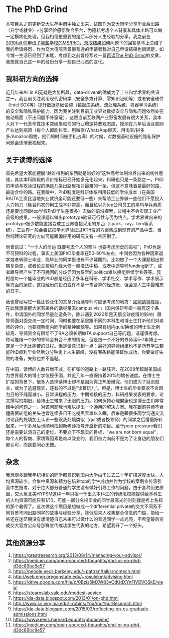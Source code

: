 # The PhD Grind

本项目从之前更新交大生存手册中独立出来，试图作为交大同学分享毕业后出路（升学或就业）+分享经验感悟聚合平台，为隐私考虑个人背景和具体出路可以做一定模糊化处理，但我相信更重要的是后半部分人生经验的分享，我之前在[2019fall 你申请了哪些学校的MS/PhD，录取结果如何](https://www.zhihu.com/question/290670460/answer/595675049)问题下的回答基本上总结了我的申请经历，作为交大电院背景很普通的申请者我对自己申请结果也很满足，如今博一生活已经到了末尾，考虑到之前曾经写过一篇[再读The PhD Grind](https://zhuanlan.zhihu.com/p/94286799)的文章，我想就自己这一年的经历分享一些自己心态的变化。


## 我科研方向的选择

近几年来All in AI无疑是大势所趋，data-driven的确成为了工业和学术界的共识之一，我目前关注利用现代密码学（安全多方计算、零知识证明等）或者安全硬件（Intel SGX等）提升数据基础设施（数据库系统、流处理系统，机器学习系统）的安全和隐私保护能力，因为我关注到目前工业界对数据安全与隐私问题依然处在被动局面（不出问题不补窟窿），这跟当前互联网产业野蛮发展有很大关系，我本人对下一代革命性技术突破来临前的行业增速持悲观态度，推测在几年后当互联网产业达到瓶颈（每个人都刷抖音、用微信/WhatsApp聊天、用淘宝/拼多多/Amazon购物，他们的时间被手机占满）的时候，对数据基础设施的隐私保护问题会逐渐重视起来。

## 关于读博的选择

首先希望大家能摆脱“越难得到的东西就是越好的”这种高考体制培养出来的线性思维，其实本科阶段的评价指标已经开始多元化起来，科研也只是一条路之一，PhD的申请与攻读过程的确是几条出路里相对最难的一条，但这不意味着是最好的路、最适合你的路。在我眼中，PhD制度是科研体系利用较低的学生成本（在美国RA/TA工资比当地失业救济金可能还要低一些）来帮助工业界做一些他们不愿投入人力物力（硅谷码农的用工成本非常高，而且私以为top公司员工的平均单兵素质还是要比同龄top学校PhD学生差很多）去做的前沿探索，过程中不会实现工业产品级的成果，一般课题以做出prototype验证可行性与否为终点，学术界做出来的prototype极少数能直接变成工业界直接采用的东西（spark，ray，tvm等系统），工业界一般会尝试把学术界验证过可行性的方案集成到现有的产品中去，当然纯理论研究的方向可能跟偏应用的研究又有一些区别了。

他曾说过：“一个人的命运 既要考虑个人的奋斗 也要考虑历史的进程”，PhD也是不可预料的过程，事实上美国PhD毕业率在50-60%左右，中间会因为各种因素退学或者转硕士毕业，能毕业的同学里也有不少延期的，比如做了一个大课题超出预期复杂度，或者论文投稿几经大修一直没法中稿，或者中途导师funding断了，或者跟导师产生了不可挽回的分歧但因为系里的politics难以换组继续学业等等。我相信每一个能毕业的PhD都是经历了多年在科研、学术社交、学术写作、学术展示等方面的磨炼，这段经历的投资或许不是一笔合算的经济账，但会是人生中最难忘的日子。

我也曾经写过一篇比较泛化的文章介绍选导师时应该考虑的地方：[如何选择导师](https://liankeqin.gitbook.io/survivesjtumanual/fang-tan-ji/xiao-xin-xiang-mu-de-xian-jing/xuan-dui-dao-shi)，在此我想提醒大家有条件的话尽量去campus visit（国内保研考研一般有这个条件，申请国外的同学尽量创造条件，除非遇到2020年黑天鹅全球疫情的影响）跟导师面对面交流一定时间，同时也要在系里跟不同的本科生和博士生打听他们对老师的评价，也要观察组内同学的精神面貌等。如果有组内quit/换组的博士生比例较高、导师资金有限给不了RA必须长期做TA support自己等问题，请谨慎考虑。你可能跟一个好的导师会有合不来的情况，但是跟一个不好的导师读5-7年博士一定是一个无比痛苦的过程。但是请意识到一点：最好的导师组里也不是所有学生都能PhD顺利毕业然后分分钟走上人生巅峰，没有哪条路能保证你成功，你要做好失败的准备，失败也并不羞耻。

在中国，读博的人数只增不减，在扩张的道路上一路狂奔，在2008年超越美国成为世界最大的博士学位授予国，并近几年一直保持着20%的增长速度。在博士生扩招的背景下，很多人选择读博士却不是因为真正热爱研究。他们或为了延迟就业，或为了逃避现实，还有的不过是“读着玩儿”。但是，博士生的毕业要求不会因为目的不纯而减小。日常课程的压力，中期考核的压力，科研成果发表的要求，论文撰写的期限，给博士生带来了无限的压力。如何保持心理健康也是博士生们非常棘手的问题之一，对该问题我也难以提出一个通用的解决方案。我在跟前导师不合适需要转组的关头也曾连续多日不吃褪黑素难以入眠，后来是跟很多同学沟通交流讨论我的处境加上认识一些跟我处境类似（quit或者换导师）的同学之后慢慢好转起来，一个多月后也顺利找到新老师指导开启新的项目。至于peer pressure我们还是需要认清自己的定位，不要立下不现实的目标，"we are not born equal"，每个人的智商、家境等因素是难以改变的，我们奋力向前不是为了让身边的朋友们都认可，而是要问心无愧。


## 杂念

我想很多跟我年纪相仿的同学都意识到国内大学由于过去二十年扩招速度太快、人均资源较少，会集中资源和精力在培养top的学生成功并作为学校的案例宣传吸引高中生报考，对于绝大部分普通的学生没有做好引导工作的问题，由于各种历史原因，交大离北美HYPSM这种一年只招一千出头本科生的传统名校能提供给本科生的人均资源可能只有1/10，可能一部分名校毕业的同学最高光的时刻就是考上名校的那个暑假了。这次做这个项目是想做成一个differential private的交大不同系不同背景不同出路同学的故事与经验分享，降低后来人收集整合信息的门槛，能给一些还在迷茫期没有想清楚自己未来可以做什么的普通同学一点光亮，不希望最后变成交大官方公众号那样宣传成功学生代表的地方，希望我开了一个好头。

## 其他资源分享

1. https://greatresearch.org/2013/08/14/managing-your-advisor/
2. https://medium.com/open-sourced-thoughts/phd-or-no-phd-d3dc89bc8e57
3. https://people.eecs.berkeley.edu/~pattrsn/talks/nontech.html
4. http://web.engr.oregonstate.edu/~rosulekm/advising.html
5. https://drive.google.com/file/d/0Bzis5MXW83vCdUdXYnFIVDVOSkE/view
6. https://stearnslab.yale.edu/modest-advice
7. https://da-data.blogspot.com/2013/01/on-phd.html
8. http://www.cs.virginia.edu/~robins/YouAndYourResearch.html
9. https://da-data.blogspot.com/2015/03/reflecting-on-cs-graduate-admissions.html
10. https://www.eecs.harvard.edu/htk/phdadvice/
11. https://medium.com/open-sourced-thoughts/phd-or-no-phd-d3dc89bc8e57